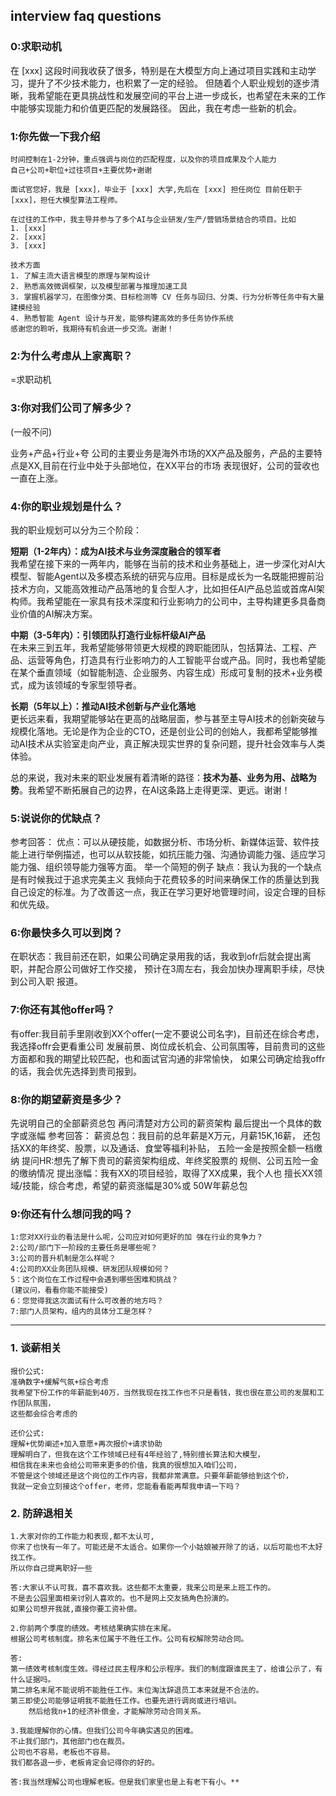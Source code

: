## interview faq questions

### 0:求职动机
在 [xxx] 这段时间我收获了很多，特别是在大模型方向上通过项目实践和主动学习，提升了不少技术能力，也积累了一定的经验。
但随着个人职业规划的逐步清晰，我希望能在更具挑战性和发展空间的平台上进一步成长，也希望在未来的工作中能够实现能力和价值更匹配的发展路径。
因此，我在考虑一些新的机会。

### 1:你先做一下我介绍

```
时间控制在1-2分钟，重点强调与岗位的匹配程度，以及你的项目成果及个人能力
自己+公司+职位+过往项目+主要优势+谢谢
```

```
面试官您好，我是 [xxx]，毕业于 [xxx] 大学,先后在 [xxx] 担任岗位 目前任职于 [xxx]，担任大模型算法工程师。

在过往的工作中，我主导并参与了多个AI与企业研发/生产/营销场景结合的项目。比如
1. [xxx]
2. [xxx]
3. [xxx]

技术方面
1. 了解主流大语言模型的原理与架构设计
2. 熟悉高效微调框架，以及模型部署与推理加速工具
3. 掌握机器学习，在图像分类、目标检测等 CV 任务与回归、分类、行为分析等任务中有大量建模经验
4. 熟悉智能 Agent 设计与开发，能够构建高效的多任务协作系统
感谢您的聆听，我期待有机会进一步交流。谢谢！
```

### 2:为什么考虑从上家离职？

=求职动机

### 3:你对我们公司了解多少？

(一般不问)

业务+产品+行业+夸
公司的主要业务是海外市场的XX产品及服务，产品的主要特点是XX,目前在行业中处于头部地位，在XX平台的市场
表现很好，公司的营收也一直在上涨。

### 4:你的职业规划是什么？

我的职业规划可以分为三个阶段：

**短期（1-2年内）：成为AI技术与业务深度融合的领军者**  
我希望在接下来的一两年内，能够在当前的技术和业务基础上，进一步深化对AI大模型、智能Agent以及多模态系统的研究与应用。目标是成长为一名既能把握前沿技术方向，又能高效推动产品落地的复合型人才，比如担任AI产品总监或首席AI架构师。我希望能在一家具有技术深度和行业影响力的公司中，主导构建更多具备商业价值的AI解决方案。

**中期（3-5年内）：引领团队打造行业标杆级AI产品**  
在未来三到五年，我希望能够带领更大规模的跨职能团队，包括算法、工程、产品、运营等角色，打造具有行业影响力的人工智能平台或产品。同时，我也希望能在某个垂直领域（如智能制造、企业服务、内容生成）形成可复制的技术+业务模式，成为该领域的专家型领导者。

**长期（5年以上）：推动AI技术创新与产业化落地**  
更长远来看，我期望能够站在更高的战略层面，参与甚至主导AI技术的创新突破与规模化落地。无论是作为企业的CTO，还是创业公司的创始人，我都希望能够推动AI技术从实验室走向产业，真正解决现实世界的复杂问题，提升社会效率与人类体验。

总的来说，我对未来的职业发展有着清晰的路径：**技术为基、业务为用、战略为势**。我希望不断拓展自己的边界，在AI这条路上走得更深、更远。谢谢！

### 5:说说你的优缺点？
参考回答：
优点：可以从硬技能，如数据分析、市场分析、新媒体运营、软件技能上进行举例描述，也可以从软技能，如抗压能力强、沟通协调能力强、适应学习能力强、组织领导能力强等方面。 
举一个简短的例子
缺点：我认为我的一个缺点是有时候我过于追求完美主义
我倾向于花费较多的时间来确保工作的质量达到我自己设定的标准。为了改善这一点，我正在学习更好地管理时间，设定合理的目标和优先级。

### 6:你最快多久可以到岗？

在职状态：我目前还在职，如果公司确定录用我的话，我收到ofr后就会提出离职，并配合原公司做好工作交接，
预计在3周左右，我会加快办理离职手续，尽快到公司入职 报道。

### 7:你还有其他offer吗？
有offer:我目前手里刚收到XX个offer(一定不要说公司名字)，目前还在综合考虑，我选择offr会更看重公司
发展前景、岗位成长机会、公司氛围等，目前贵司的这些 方面都和我的期望比较匹配，也和面试官沟通的非常愉快，
如果公司确定给我offr的话，我会优先选择到贵司报到。

### 8:你的期望薪资是多少？

先说明自己的全部薪资总包 再问清楚对方公司的薪资架构 最后提出一个具体的数字或涨幅
参考回答：
薪资总包：我目前的总年薪是X万元，月薪15K,16薪， 还包括XX的年终奖、股票，以及通话、食堂等福利补贴， 五险一金是按照全额一档缴纳
提问HR:想先了解下贵司的薪资架构组成、年终奖股票的 规侧、公司五险一金的缴纳情况
提出涨幅：我有XX的项目经验，取得了XX成果，我个人也 擅长XX领域/技能，综合考虑，希望的薪资涨幅是30%或
50W年薪总包

### 9:你还有什么想问我的吗？

```
1:您对XX行业的看法是什么呢，公司应对如何更好的加 强在行业的竞争力？
2:公司/部门下一阶段的主要任务是哪些呢？
3:公司的晋升机制是怎么样呢？
4:公司的XX业务团队规模、研发团队规模如何？
5：这个岗位在工作过程中会遇到哪些困难和挑战？
(建议问，看看你能不能接受)
6：您觉得我这次面试有什么可改善的地方吗？
7:部门人员架构，组内的具体分工是怎样？
```

---

### 1. 谈薪相关
```text
报价公式:
准确数字+缓解气氛+综合考虑
我希望下份工作的年薪能到40万，当然我现在找工作也不只是看钱，我也很在意公司的发展和工作团队氛围，
这些都会综合考虑的

还价公式:
理解+优势阐述+加入意愿+再次报价+请求协助
理解明白了，但我在这个工作领域已经有4年经验了,特别擅长算法和大模型，
相信我在未来也会给公司带来更多的价值，我真的很想加入咱们公司，
不管是这个领域还是这个岗位的工作内容，我都非常满意。只要年薪能够给到这个价，
我就一定会立刻接这个offer，老师，您能看看能再帮我申请一下吗？
```

### 2. 防辞退相关
```text
1.大家对你的工作能力和表现,都不太认可,
你来了也快有一年了。可能还是不太适合。如果你一个小姑娘被开除了的话，以后可能也不太好找工作。
所以你自己提离职好一些

答:大家认不认可我，喜不喜欢我。这些都不太重要，我来公司是来上班工作的。
不是去公园里面相亲讨别人喜欢的。也不是网上交友搞角色扮演的。
如果公司想开我就,直接你要工资补偿。

2.你前两个季度的绩效。考核结果确实排在末尾。
根据公司考核制度。排名末位属于不胜任工作。公司有权解除劳动合同。

答:
第一绩效考核制度生效。得经过民主程序和公示程序。我们的制度跟谁民主了，给谁公示了，有什么证据吗。
第二排名末尾不能说明不能胜任工作。末位淘汰辞退员工本来就是不合法的。
第三即使公司能够证明我不能胜任工作。也要先进行调岗或进行培训。
    然后给我n+1的经济补偿金，才能解除劳动合同关系。

3.我能理解你的心情。但我们公司今年确实遇见的困难。
不止我们部门，其他部门也在裁员。
公司也不容易，老板也不容易。
我们都各退一步，老板肯定会记得你的好的。

答:我当然理解公司也理解老板。但是我们家里也是上有老下有小。**
```

